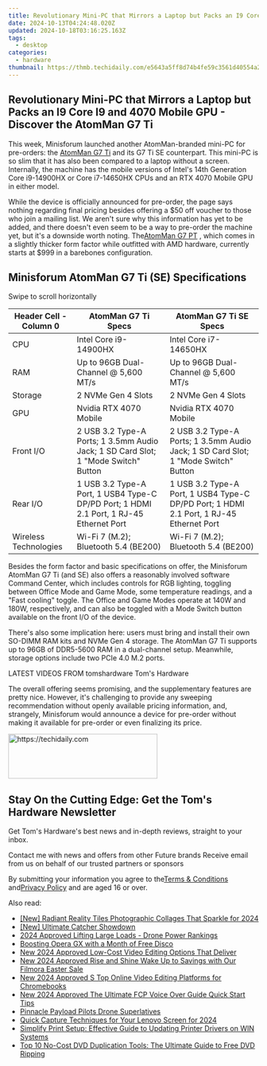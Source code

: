 ```yaml
---
title: Revolutionary Mini-PC that Mirrors a Laptop but Packs an I9 Core I9 and 4070 Mobile GPU - Discover the AtomMan G7 Ti
date: 2024-10-13T04:24:48.020Z
updated: 2024-10-18T03:16:25.163Z
tags:
  - desktop
categories:
  - hardware
thumbnail: https://thmb.techidaily.com/e5643a5ff8d74b4fe59c3561d40554a2f62dd894777e476ebe9274260c57e1be.jpg
---
```


## Revolutionary Mini-PC that Mirrors a Laptop but Packs an I9 Core I9 and 4070 Mobile GPU - Discover the AtomMan G7 Ti

This week, Minisforum launched another AtomMan-branded mini-PC for pre-orders: the [AtomMan G7 Ti](https://www.minisforum.com/page/g7ti/index.html) and its G7 Ti SE counterpart. This mini-PC is so slim that it has also been compared to a laptop without a screen. Internally, the machine has the mobile versions of Intel's 14th Generation Core i9-14900HX or Core i7-14650HX CPUs and an RTX 4070 Mobile GPU in either model.

 While the device is officially announced for pre-order, the page says nothing regarding final pricing besides offering a $50 off voucher to those who join a mailing list. We aren't sure why this information has yet to be added, and there doesn't even seem to be a way to pre-order the machine yet, but it's a downside worth noting. The[AtomMan G7 PT](https://www.tomshardware.com/desktops/mini-pcs/minisforum-atomman-g7-pt-touted-as-worlds-first-amd-advantage-mini-pc-packs-an-amd-r9-7945hx-and-rx-7600m-xt) , which comes in a slightly thicker form factor while outfitted with AMD hardware, currently starts at $999 in a barebones configuration.

## Minisforum AtomMan G7 Ti (SE) Specifications

 Swipe to scroll horizontally

| Header Cell - Column 0 | AtomMan G7 Ti Specs                                                                     | AtomMan G7 Ti SE Specs                                                                  |
| ---------------------- | --------------------------------------------------------------------------------------- | --------------------------------------------------------------------------------------- |
| CPU                    | Intel Core i9-14900HX                                                                   | Intel Core i7-14650HX                                                                   |
| RAM                    | Up to 96GB Dual-Channel @ 5,600 MT/s                                                    | Up to 96GB Dual-Channel @ 5,600 MT/s                                                    |
| Storage                | 2 NVMe Gen 4 Slots                                                                      | 2 NVMe Gen 4 Slots                                                                      |
| GPU                    | Nvidia RTX 4070 Mobile                                                                  | Nvidia RTX 4070 Mobile                                                                  |
| Front I/O              | 2 USB 3.2 Type-A Ports; 1 3.5mm Audio Jack; 1 SD Card Slot; 1 "Mode Switch" Button      | 2 USB 3.2 Type-A Ports; 1 3.5mm Audio Jack; 1 SD Card Slot; 1 "Mode Switch" Button      |
| Rear I/O               | 1 USB 3.2 Type-A Port, 1 USB4 Type-C DP/PD Port; 1 HDMI 2.1 Port, 1 RJ-45 Ethernet Port | 1 USB 3.2 Type-A Port, 1 USB4 Type-C DP/PD Port; 1 HDMI 2.1 Port, 1 RJ-45 Ethernet Port |
| Wireless Technologies  | Wi-Fi 7 (M.2); Bluetooth 5.4 (BE200)                                                    | Wi-Fi 7 (M.2); Bluetooth 5.4 (BE200)                                                    |

 Besides the form factor and basic specifications on offer, the Minisforum AtomMan G7 Ti (and SE) also offers a reasonably involved software Command Center, which includes controls for RGB lighting, toggling between Office Mode and Game Mode, some temperature readings, and a "Fast cooling" toggle. The Office and Game Modes operate at 140W and 180W, respectively, and can also be toggled with a Mode Switch button available on the front I/O of the device.

 There's also some implication here: users must bring and install their own SO-DIMM RAM kits and NVMe Gen 4 storage. The AtomMan G7 Ti supports up to 96GB of DDR5-5600 RAM in a dual-channel setup. Meanwhile, storage options include two PCIe 4.0 M.2 ports.

 LATEST VIDEOS FROM tomshardware Tom's Hardware

 The overall offering seems promising, and the supplementary features are pretty nice. However, it's challenging to provide any sweeping recommendation without openly available pricing information, and, strangely, Minisforum would announce a device for pre-order without making it available for pre-order or even finalizing its price.

<!-- affiliate ads begin -->
<a href="https://laganoo.pxf.io/c/5597632/1484940/16446" target="_top" id="1484940">
  <img src="//a.impactradius-go.com/display-ad/16446-1484940" border="0" alt="https://techidaily.com" width="300" height="90"/>
</a>
<img height="0" width="0" src="https://laganoo.pxf.io/i/5597632/1484940/16446" style="position:absolute;visibility:hidden;" border="0" />
<!-- affiliate ads end -->

## Stay On the Cutting Edge: Get the Tom's Hardware Newsletter

 Get Tom's Hardware's best news and in-depth reviews, straight to your inbox.

 Contact me with news and offers from other Future brands  Receive email from us on behalf of our trusted partners or sponsors

 By submitting your information you agree to the[Terms & Conditions](https://futureplc.com/terms-conditions/) and[Privacy Policy](https://futureplc.com/privacy-policy/) and are aged 16 or over.

<ins class="adsbygoogle"
     style="display:block"
     data-ad-format="autorelaxed"
     data-ad-client="ca-pub-7571918770474297"
     data-ad-slot="1223367746"></ins>

<ins class="adsbygoogle"
     style="display:block"
     data-ad-client="ca-pub-7571918770474297"
     data-ad-slot="8358498916"
     data-ad-format="auto"
     data-full-width-responsive="true"></ins>

<span class="atpl-alsoreadstyle">Also read:</span>
<div><ul>
<li><a href="https://fox-blue.techidaily.com/new-radiant-reality-tiles-photographic-collages-that-sparkle-for-2024/"><u>[New] Radiant Reality Tiles Photographic Collages That Sparkle for 2024</u></a></li>
<li><a href="https://screen-recording.techidaily.com/new-ultimate-catcher-showdown/"><u>[New] Ultimate Catcher Showdown</u></a></li>
<li><a href="https://fox-helps.techidaily.com/2024-approved-lifting-large-loads-drone-power-rankings/"><u>2024 Approved Lifting Large Loads - Drone Power Rankings</u></a></li>
<li><a href="https://games-able.techidaily.com/boosting-opera-gx-with-a-month-of-free-disco/"><u>Boosting Opera GX with a Month of Free Disco</u></a></li>
<li><a href="https://ai-video-tools.techidaily.com/new-2024-approved-low-cost-video-editing-options-that-deliver/"><u>New 2024 Approved Low-Cost Video Editing Options That Deliver</u></a></li>
<li><a href="https://ai-video-tools.techidaily.com/new-2024-approved-rise-and-shine-wake-up-to-savings-with-our-filmora-easter-sale/"><u>New 2024 Approved Rise and Shine Wake Up to Savings with Our Filmora Easter Sale</u></a></li>
<li><a href="https://ai-video-tools.techidaily.com/new-2024-approved-s-top-online-video-editing-platforms-for-chromebooks/"><u>New 2024 Approved S Top Online Video Editing Platforms for Chromebooks</u></a></li>
<li><a href="https://ai-video-tools.techidaily.com/new-2024-approved-the-ultimate-fcp-voice-over-guide-quick-start-tips/"><u>New 2024 Approved The Ultimate FCP Voice Over Guide Quick Start Tips</u></a></li>
<li><a href="https://extra-lessons.techidaily.com/pinnacle-payload-pilots-drone-superlatives/"><u>Pinnacle Payload Pilots Drone Superlatives</u></a></li>
<li><a href="https://remote-screen-capture.techidaily.com/quick-capture-techniques-for-your-lenovo-screen-for-2024/"><u>Quick Capture Techniques for Your Lenovo Screen for 2024</u></a></li>
<li><a href="https://driver-install.techidaily.com/simplify-print-setup-effective-guide-to-updating-printer-drivers-on-win-systems/"><u>Simplify Print Setup: Effective Guide to Updating Printer Drivers on WIN Systems</u></a></li>
<li><a href="https://some-guidance.techidaily.com/top-10-no-cost-dvd-duplication-tools-the-ultimate-guide-to-free-dvd-ripping/"><u>Top 10 No-Cost DVD Duplication Tools: The Ultimate Guide to Free DVD Ripping</u></a></li>
</ul></div>

